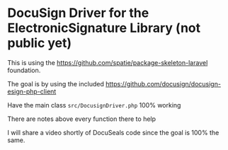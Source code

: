 # DocuSign Driver for the ElectronicSignature Library (not public yet)


This is using the https://github.com/spatie/package-skeleton-laravel foundation.

The goal is by using the included https://github.com/docusign/docusign-esign-php-client 

Have the main class `src/DocusignDriver.php` 100% working

There are notes above every function there to help

I will share a video shortly of DocuSeals code since the goal is 100% the same.

